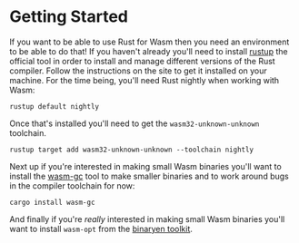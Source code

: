# Getting Started

If you want to be able to use Rust for Wasm then you need an environment to be able to do that! If
you haven't already you'll need to install [rustup][rustup] the official tool in order to install
and manage different versions of the Rust compiler. Follow the instructions on the site to get it
installed on your machine. For the time being, you'll need Rust nightly when working with Wasm:

```shell
rustup default nightly
```

Once that's installed you'll need to get the `wasm32-unknown-unknown` toolchain.

```shell
rustup target add wasm32-unknown-unknown --toolchain nightly
```

Next up if you're interested in making small Wasm binaries you'll want to
install the [wasm-gc][wasm-gc] tool to make smaller binaries and to work around bugs
in the compiler toolchain for now:

```shell
cargo install wasm-gc
```

And finally if you're *really* interested in making small Wasm binaries you'll
want to install `wasm-opt` from the [binaryen toolkit][binaryen].

[rustup]: https://www.rustup.rs/
[binaryen]: https://github.com/WebAssembly/binaryen
[wasm-gc]: https://github.com/alexcrichton/wasm-gc
